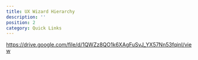 ```yaml
---
title: UX Wizard Hierarchy
description: ''
position: 2
category: Quick Links
---
```


https://drive.google.com/file/d/1QWZz8QO1k6XAgFuSvJ_YX57Nn53fqinI/view